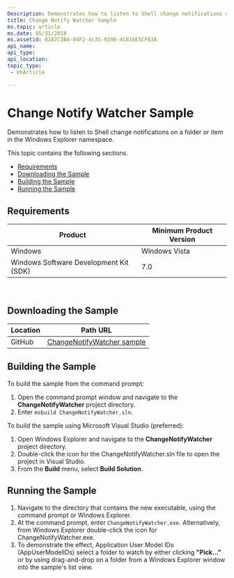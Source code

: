 ```yaml
---
Description: Demonstrates how to listen to Shell change notifications on a folder or item in the Windows Explorer namespace.
title: Change Notify Watcher Sample
ms.topic: article
ms.date: 05/31/2018
ms.assetid: 02A7C5B4-94F2-4c35-9290-4C816E5CF63A
api_name: 
api_type: 
api_location: 
topic_type: 
 - kbArticle

---
```


# Change Notify Watcher Sample

Demonstrates how to listen to Shell change notifications on a folder or item in the Windows Explorer namespace.

This topic contains the following sections.

-   [Requirements](#requirements)
-   [Downloading the Sample](#downloading-the-sample)
-   [Building the Sample](#building-the-sample)
-   [Running the Sample](#running-the-sample)

## Requirements



| Product                                | Minimum Product Version |
|----------------------------------------|-------------------------|
| Windows                                | Windows Vista           |
| Windows Software Development Kit (SDK) | 7.0                     |



 

## Downloading the Sample

| Location      | Path URL                                                                                             |
|---------------|------------------------------------------------------------------------------------------------------|
| GitHub  | [ChangeNotifyWatcher sample](https://github.com/microsoft/Windows-classic-samples/tree/master/Samples/Win7Samples/winui/shell/appplatform/ChangeNotifyWatcher) |

## Building the Sample

To build the sample from the command prompt:

1.  Open the command prompt window and navigate to the **ChangeNotifyWatcher** project directory.
2.  Enter `msbuild ChangeNotifyWatcher.sln`.

To build the sample using Microsoft Visual Studio (preferred):

1.  Open Windows Explorer and navigate to the **ChangeNotifyWatcher** project directory.
2.  Double-click the icon for the ChangeNotifyWatcher.sln file to open the project in Visual Studio.
3.  From the **Build** menu, select **Build Solution**.

## Running the Sample

1.  Navigate to the directory that contains the new executable, using the command prompt or Windows Explorer.
2.  At the command prompt, enter `ChangeNotifyWatcher.exe`. Alternatively, from Windows Explorer double-click the icon for ChangeNotifyWatcher.exe.
3.  To demonstrate the effect, Application User Model IDs (AppUserModelIDs) select a folder to watch by either clicking **"Pick..."** or by using drag-and-drop on a folder from a Windows Explorer window into the sample's list view.

 

 




